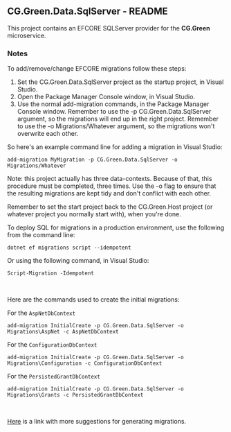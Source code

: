 
## CG.Green.Data.SqlServer - README

This project contains an EFCORE SQLServer provider for the **CG.Green** microservice.

### Notes

To add/remove/change EFCORE migrations follow these steps:
    
1. Set the CG.Green.Data.SqlServer project as the startup project, in Visual Studio.
2. Open the Package Manager Console window, in Visual Studio.
3. Use the normal add-migration commands, in the Package Manager Console window. Remember to use the -p CG.Green.Data.SqlServer argument, so the migrations will end up in the right project. Remember to use the -o Migrations/Whatever argument, so the migrations won't overwrite each other.

So here's an example command line for adding a migration in Visual Studio: 

```
add-migration MyMigration -p CG.Green.Data.SqlServer -o Migrations/Whatever
```
Note: this project actually has three data-contexts. Because of that, this procedure must be completed, three times. Use the -o flag to ensure that the resulting migrations are kept tidy and don't conflict with each other.

Remember to set the start project back to the CG.Green.Host project (or whatever project you normally start with), when you're done.

To deploy SQL for migrations in a production environment, use the following from the command line:

```
dotnet ef migrations script --idempotent
```

Or using the following command, in Visual Studio:

```
Script-Migration -Idempotent
```

<br />

Here are the commands used to create the initial migrations:

For the `AspNetDbContext`
```
add-migration InitialCreate -p CG.Green.Data.SqlServer -o Migrations\AspNet -c AspNetDbContext
```

For the `ConfigurationDbContext`
```
add-migration InitialCreate -p CG.Green.Data.SqlServer -o Migrations\Configuration -c ConfigurationDbContext
```

For the `PersistedGrantDbContext`
```
add-migration InitialCreate -p CG.Green.Data.SqlServer -o Migrations\Grants -c PersistedGrantDbContext
```

<br />

[Here](https://learn.microsoft.com/en-us/ef/core/managing-schemas/migrations/applying?tabs=vs) is a link with more suggestions for generating migrations.
